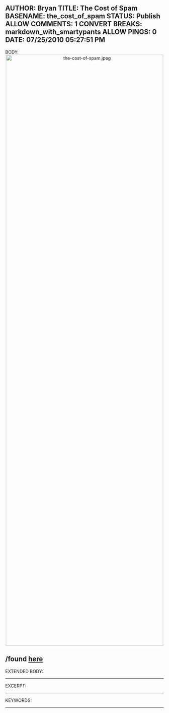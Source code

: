 AUTHOR: Bryan
TITLE: The Cost of Spam
BASENAME: the_cost_of_spam
STATUS: Publish
ALLOW COMMENTS: 1
CONVERT BREAKS: markdown_with_smartypants
ALLOW PINGS: 0
DATE: 07/25/2010 05:27:51 PM
-----
BODY:
<a href="http://leftsider.com/leftsider/images/the-cost-of-spam.jpeg"><img alt="the-cost-of-spam.jpeg" src="http://leftsider.com/leftsider/assets_c/2010/08/the-cost-of-spam-thumb-500x1873-62.jpeg" width="500" height="1873" class="mt-image-center" style="text-align: center; display: block; margin: 0 auto 20px;" /></a>

/found [here](http://woorkup.com/2010/07/07/the-cost-of-spam-c02-emissions/)
-----
EXTENDED BODY:

-----
EXCERPT:

-----
KEYWORDS:

-----


